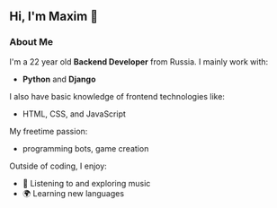 ## Hi, I'm Maxim 👋

### About Me

I'm a 22 year old **Backend Developer** from Russia. I mainly work with:

- **Python** and **Django**

I also have basic knowledge of frontend technologies like:

- HTML, CSS, and JavaScript

My freetime passion:

- programming bots, game creation

Outside of coding, I enjoy:

- 🎵 Listening to and exploring music
- 🌍 Learning new languages
